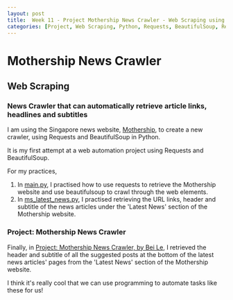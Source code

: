 ```yaml
---
layout: post
title:  Week 11 - Project Mothership News Crawler - Web Scraping using Requests and BeautifulSoup
categories: [Project, Web Scraping, Python, Requests, BeautifulSoup, Reflections]
---
```


# Mothership News Crawler  

## Web Scraping  

### News Crawler that can automatically retrieve article links, headlines and subtitles

I am using the Singapore news website, [Mothership](https://mothership.sg/), to create a new crawler, using Requests and BeautifulSoup in Python.  

It is my first attempt at a web automation project using Requests and BeautifulSoup.  

For my practices,  
1. In [main.py](https://github.com/liawbeile/news_crawler/blob/main/main.py), I practised how to use requests to retrieve the Mothership website and use beautifulsoup to crawl through the web elements.  
2. In [ms_latest_news.py](https://github.com/liawbeile/news_crawler/blob/main/ms_latest_news.py), I practised retrieving the URL links, header and subtitle of the news articles under the 'Latest News' section of the Mothership website.  

### Project: Mothership News Crawler
Finally, in [Project: Mothership News Crawler, by Bei Le](https://github.com/liawbeile/news_crawler/blob/main/ms_suggested_articles.py), I retrieved the header and subtitle of all the suggested posts at the bottom of the latest news articles' pages from the 'Latest News' section of the Mothership website.  

I think it's really cool that we can use programming to automate tasks like these for us!